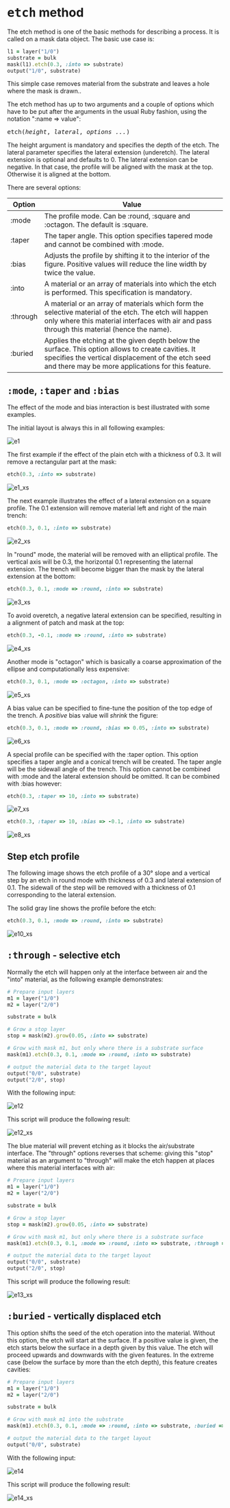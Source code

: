 # <tt>etch</tt> method

The etch method is one of the basic methods for describing a process. It is called on a mask data object. The basic use case is:

```ruby
l1 = layer("1/0")
substrate = bulk
mask(l1).etch(0.3, :into => substrate)
output("1/0", substrate)
```

This simple case removes material from the substrate and leaves a hole where the mask is drawn.. 

The etch method has up to two arguments and a couple of options which have to be put after the arguments in the usual Ruby fashion, using the notation ":name => value":

<tt>etch(<i>height</i>, <i>lateral</i>, <i>options ...</i>)</tt>

The height argument is mandatory and specifies the depth of the etch. The lateral parameter specifies the lateral extension (underetch). The lateral extension is optional and defaults to 0. The lateral extension can be negative. In that case, the profile will be aligned with the mask at the top. Otherwise it is aligned at the bottom.

There are several options:

| Option | Value       |
| ------ | ----------- |
| :mode  | The profile mode. Can be :round, :square and :octagon. The default is :square. |
| :taper | The taper angle. This option specifies tapered mode and cannot be combined with :mode. |
| :bias  | Adjusts the profile by shifting it to the interior of the figure. Positive values will reduce the line width by twice the value. |
| :into  | A material or an array of materials into which the etch is performed. This specification is mandatory. |
| :through | A material or an array of materials which form the selective material of the etch. The etch will happen only where this material interfaces with air and pass through this material (hence the name). |
| :buried | Applies the etching at the given depth below the surface. This option allows to create cavities. It specifies the vertical displacement of the etch seed and there may be more applications for this feature. |

## <tt>:mode</tt>, <tt>:taper</tt> and <tt>:bias</tt> 

The effect of the mode and bias interaction is best illustrated with some examples.

The initial layout is always this in all following examples:

![e1](e1.png)

The first example if the effect of the plain etch with a thickness of 0.3. It will remove a rectangular part at the mask:

```ruby
etch(0.3, :into => substrate)
```

![e1_xs](e1_xs.png)

The next example illustrates the effect of a lateral extension on a square profile. The 0.1 extension will remove material left and right of the main trench:

```ruby
etch(0.3, 0.1, :into => substrate)
```

![e2_xs](e2_xs.png)

In "round" mode, the material will be removed with an elliptical profile. The vertical axis will be 0.3, the horizontal 0.1 representing the laternal extension. The trench will become bigger than the mask by the lateral extension at the bottom:

```ruby
etch(0.3, 0.1, :mode => :round, :into => substrate)
```

![e3_xs](e3_xs.png)

To avoid overetch, a negative lateral extension can be specified, resulting in a alignment of patch and mask at the top:

```ruby
etch(0.3, -0.1, :mode => :round, :into => substrate)
```

![e4_xs](e4_xs.png)

Another mode is "octagon" which is basically a coarse approximation of the ellipse and computationally less expensive:

```ruby
etch(0.3, 0.1, :mode => :octagon, :into => substrate)
```

![e5_xs](e5_xs.png)

A bias value can be specified to fine-tune the position of the top edge of the trench. A *positive* bias value will *shrink* the figure:

```ruby
etch(0.3, 0.1, :mode => :round, :bias => 0.05, :into => substrate)
```

![e6_xs](e6_xs.png)

A special profile can be specified with the :taper option. This option specifies a taper angle and a conical trench will be created. The taper angle will be the sidewall angle of the trench. This option cannot be combined with :mode and the lateral extension should be omitted. It can be combined with :bias however:

```ruby
etch(0.3, :taper => 10, :into => substrate)
```

![e7_xs](e7_xs.png)

```ruby
etch(0.3, :taper => 10, :bias => -0.1, :into => substrate)
```

![e8_xs](e8_xs.png)

## Step etch profile

The following image shows the etch profile of a 30° slope and a vertical step by an etch in round mode with thickness of 0.3 and lateral extension of 0.1. The sidewall of the step will be removed with a thickness of 0.1 corresponding to the lateral extension.

The solid gray line shows the profile before the etch:

```ruby
etch(0.3, 0.1, :mode => :round, :into => substrate)
```

![e10_xs](e10_xs.png)

## <tt>:through</tt> - selective etch 

Normally the etch will happen only at the interface between air and the "into" material, as the following example demonstrates:

```ruby
# Prepare input layers
m1 = layer("1/0")
m2 = layer("2/0")

substrate = bulk

# Grow a stop layer
stop = mask(m2).grow(0.05, :into => substrate)

# Grow with mask m1, but only where there is a substrate surface
mask(m1).etch(0.3, 0.1, :mode => :round, :into => substrate)

# output the material data to the target layout
output("0/0", substrate)
output("2/0", stop)
```

With the following input:

![e12](e12.png)

This script will produce the following result:

![e12_xs](e12_xs.png)


The blue material will prevent etching as it blocks the air/substrate interface. The "through" options reverses that scheme: giving this "stop" material as an argument to "through" will make the etch happen at places where this material interfaces with air:

```ruby
# Prepare input layers
m1 = layer("1/0")
m2 = layer("2/0")

substrate = bulk

# Grow a stop layer
stop = mask(m2).grow(0.05, :into => substrate)

# Grow with mask m1, but only where there is a substrate surface
mask(m1).etch(0.3, 0.1, :mode => :round, :into => substrate, :through => stop)

# output the material data to the target layout
output("0/0", substrate)
output("2/0", stop)
```

This script will produce the following result:

![e13_xs](e13_xs.png)

## <tt>:buried</tt> - vertically displaced etch

This option shifts the seed of the etch operation into the material. Without this option, the etch will start at the surface. If a positive value is given, the etch starts below the surface in a depth given by this value. The etch will proceed upwards and downwards with the given features. In the extreme case (below the surface by more than the etch depth), this feature creates cavities:

```ruby
# Prepare input layers
m1 = layer("1/0")
m2 = layer("2/0")

substrate = bulk

# Grow with mask m1 into the substrate
mask(m1).etch(0.3, 0.1, :mode => :round, :into => substrate, :buried => 0.4)

# output the material data to the target layout
output("0/0", substrate)
```

With the following input:

![e14](e14.png)

This script will produce the following result:

![e14_xs](e14_xs.png)

